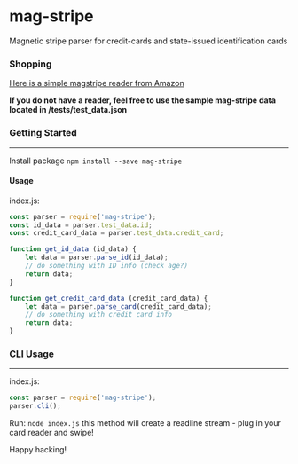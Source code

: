 # mag-stripe
Magnetic stripe parser for credit-cards and state-issued identification cards

### Shopping
[Here is a simple magstripe reader from Amazon](https://www.amazon.com/Deftun-3-Track-Magnetic-Magstripe-Scanner/dp/B01DVWQ2BO/ref=sr_1_4?crid=ZTWYQSBOYN7B&keywords=magstripe+reader&qid=1553725792&s=gateway&sprefix=mag+stripe+%2Caps%2C184&sr=8-4)

**If you do not have a reader, feel free to use the sample mag-stripe data located in /tests/test_data.json**

### Getting Started
---

Install package `npm install --save mag-stripe`

#### Usage

index.js:
```javascript
const parser = require('mag-stripe');
const id_data = parser.test_data.id;
const credit_card_data = parser.test_data.credit_card;

function get_id_data (id_data) {
    let data = parser.parse_id(id_data);
    // do something with ID info (check age?)
    return data;
}

function get_credit_card_data (credit_card_data) {
    let data = parser.parse_card(credit_card_data);
    // do something with credit card info
    return data;
}
```

### CLI Usage
---

index.js:
```javascript
const parser = require('mag-stripe');
parser.cli();
```
Run: `node index.js` this method will create a readline stream - plug in your card reader and swipe!

Happy hacking!